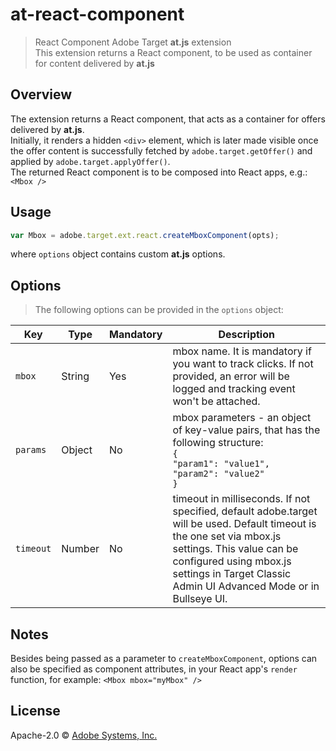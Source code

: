 # at-react-component
> React Component Adobe Target **at.js** extension  
> This extension returns a React component, to be used as container for content delivered by **at.js**

## Overview

The extension returns a React component, that acts as a container for offers delivered by **at.js**.  
Initially, it renders a hidden `<div>` element, which is later made visible once the offer content is successfully fetched by `adobe.target.getOffer()` and applied by `adobe.target.applyOffer()`.  
The returned React component is to be composed into React apps, e.g.: `<Mbox />`

## Usage

```javascript
var Mbox = adobe.target.ext.react.createMboxComponent(opts);
```

where `options` object contains custom **at.js** options.  

## Options

> The following options can be provided in the `options` object:

Key | Type | Mandatory | Description
--- | ---- | --------- | -----------
`mbox` | String | Yes | mbox name. It is mandatory if you want to track clicks. If not provided, an error will be logged and tracking event won't be attached.
`params` | Object | No | mbox parameters - an object of key-value pairs, that has the following structure:<br>`{`<br>`"param1": "value1",`<br>`"param2": "value2"`<br>`}`
`timeout` | Number | No | timeout in milliseconds. If not specified, default adobe.target will be used. Default timeout is the one set via mbox.js settings. This value can be configured using mbox.js settings in Target Classic Admin UI Advanced Mode or in Bullseye UI.

## Notes

Besides being passed as a parameter to `createMboxComponent`, options can also be specified as component attributes, in your React app's `render` function, for example: `<Mbox mbox="myMbox" />`

## License

Apache-2.0 © [Adobe Systems, Inc.](http://www.adobe.com)
